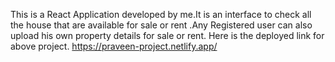 This is a React Application developed by me.It is an interface to check all the house that are available for sale or rent .Any Registered user can also upload his own 
property details for sale or rent.
Here is the deployed link for above project.  https://praveen-project.netlify.app/
